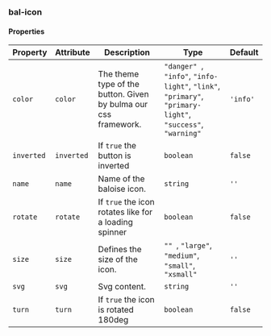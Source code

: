 ### bal-icon


#### Properties

| Property   | Attribute  | Description                                                     | Type                                                                                                                   | Default  |
| ---------- | ---------- | --------------------------------------------------------------- | ---------------------------------------------------------------------------------------------------------------------- | -------- |
| `color`    | `color`    | The theme type of the button. Given by bulma our css framework. | `"danger" `, ` "info" `, ` "info-light" `, ` "link" `, ` "primary" `, ` "primary-light" `, ` "success" `, ` "warning"` | `'info'` |
| `inverted` | `inverted` | If `true` the button is inverted                                | `boolean`                                                                                                              | `false`  |
| `name`     | `name`     | Name of the baloise icon.                                       | `string`                                                                                                               | `''`     |
| `rotate`   | `rotate`   | If `true` the icon rotates like for a loading spinner           | `boolean`                                                                                                              | `false`  |
| `size`     | `size`     | Defines the size of the icon.                                   | `"" `, ` "large" `, ` "medium" `, ` "small" `, ` "xsmall"`                                                             | `''`     |
| `svg`      | `svg`      | Svg content.                                                    | `string`                                                                                                               | `''`     |
| `turn`     | `turn`     | If `true` the icon is rotated 180deg                            | `boolean`                                                                                                              | `false`  |

